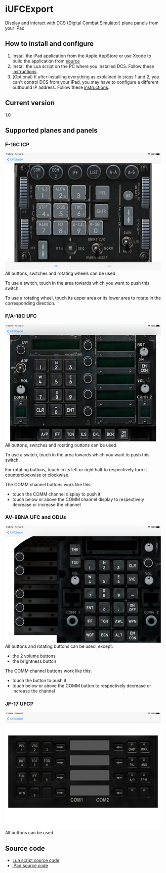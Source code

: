 # iUFCExport
Display and interact with DCS ([Digital Combat Simulator](https://www.digitalcombatsimulator.com)) plane panels from your iPad

## How to install and configure

1) Install the iPad application from the Apple AppStore or use Xcode to build the application from [source](https://github.com/wluc9875/iUFCExport-iPad)
2) Install the Lua script on the PC where you installed DCS. Follow these [instructions](https://github.com/wluc9875/iUFCExport-LuaScript#readme).
3) (Optional) If after installing everything as explained in steps 1 and 2, you can't control DCS from your iPad, you may have to configure a different outbound IP address. Follow these [instructions](https://github.com/wluc9875/iUFCExport-iPad#configuration).


## Current version
1.0

## Supported planes and panels
### F-16C ICP
![F16-ICP](./resources/f16-icp.png)
All buttons, switches and rotating wheels can be used.

To use a switch, touch in the area towards which you want to push this switch.

To use a rotating wheel, touch its upper area or its lower area to rotate in the corresponding direction.

### F/A-18C UFC
![FA18-UFC](./resources/fa18-ufc.png)
All buttons, switches and rotating buttons can be used.

To use a switch, touch in the area towards which you want to push this switch.

For rotating buttons, touch in its left or right half to respectively turn it counterclockwise or clockwise.

The COMM channel buttons work like this:
* touch the COMM channel display to push it
* touch below or above the COMM channel display to respectively decrease or increase the channel

### AV-8BNA UFC and ODUs
![AV8-UFC](./resources/av8-ufc.png)
All buttons and rotating buttons can be used, except:
* the 2 volume buttons
* the brightness button

The COMM channel buttons work like this:
* touch the button to push it
* touch below or above the COMM button to respectively decrease or increase the channel

### JF-17 UFCP
![JF17-UFCP](./resources/jf17-ufcp.png)
All buttons can be used

## Source code
* [Lua script source code](https://github.com/wluc9875/iUFCExport-LuaScript)
* [iPad source code](https://github.com/wluc9875/iUFCExport-iPad)